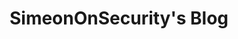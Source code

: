 ---
title: "SimeonOnSecurity's Blog"
description: "Explore SimeonOnSecurity's personal experiences and expert tips."
tags: ["cybersecurity tips", "automation techniques", "network security", "data privacy", "IT security", "hacking prevention", "secure coding", "network infrastructure", "digital forensics", "cloud security", "cyber threat intelligence", "incident response", "vulnerability assessment", "penetration testing", "identity management", "security awareness", "malware analysis", "data encryption", "firewall configuration", "secure web development", "network monitoring", "cybersecurity frameworks", "IoT security", "mobile security", "phishing prevention", "cybersecurity best practices", "threat hunting", "social engineering defense", "access control", "network segmentation"]
categories: ["blog"]
sitemap:
  priority : 0.1
---